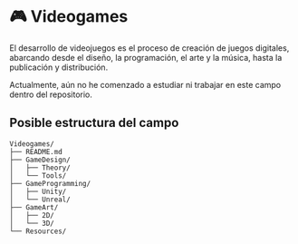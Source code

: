 # 🎮 Videogames

El desarrollo de videojuegos es el proceso de creación de juegos digitales, abarcando desde el diseño, la programación, el arte y la música, hasta la publicación y distribución.

Actualmente, aún no he comenzado a estudiar ni trabajar en este campo dentro del repositorio.

## Posible estructura del campo

```
Videogames/
├── README.md
├── GameDesign/
│   ├── Theory/
│   └── Tools/
├── GameProgramming/
│   ├── Unity/
│   └── Unreal/
├── GameArt/
│   ├── 2D/
│   └── 3D/
└── Resources/
```
